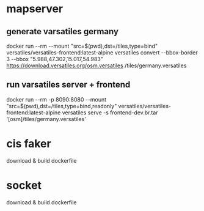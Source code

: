 # mapserver

## generate varsatiles germany

docker run --rm --mount "src=$(pwd),dst=/tiles,type=bind" versatiles/versatiles-frontend:latest-alpine versatiles convert --bbox-border 3 --bbox "5.988,47.302,15.017,54.983" https://download.versatiles.org/osm.versatiles /tiles/germany.versatiles

## run varsatiles server + frontend

docker run --rm -p 8090:8080 --mount "src=$(pwd),dst=/tiles,type=bind,readonly" versatiles/versatiles-frontend:latest-alpine versatiles serve -s frontend-dev.br.tar '[osm]/tiles/germany.versatiles'

# cis faker

download & build dockerfile

# socket

download & build dockerfile

